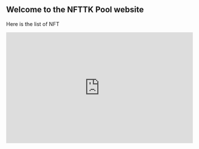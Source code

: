 ## Welcome to the NFTTK Pool website

Here is the list of NFT

<iframe src="https://stakada.io/embed/stats?pool_id=0f87725d29b3bc6cbbe7c2b0f6ffbdabf40f01225a1573763d7578ae&custom_metric_value=$9,522.13&custom_metric_caption=USD donated" width="100%" height="300" style="max-width:750px;" frameborder="0" scrolling="no"></iframe>
